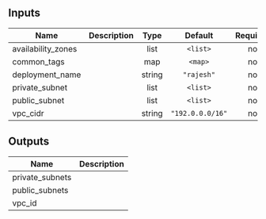 ## Inputs

| Name | Description | Type | Default | Required |
|------|-------------|:----:|:-----:|:-----:|
| availability\_zones |  | list | `<list>` | no |
| common\_tags |  | map | `<map>` | no |
| deployment\_name |  | string | `"rajesh"` | no |
| private\_subnet |  | list | `<list>` | no |
| public\_subnet |  | list | `<list>` | no |
| vpc\_cidr |  | string | `"192.0.0.0/16"` | no |

## Outputs

| Name | Description |
|------|-------------|
| private\_subnets |  |
| public\_subnets |  |
| vpc\_id |  |